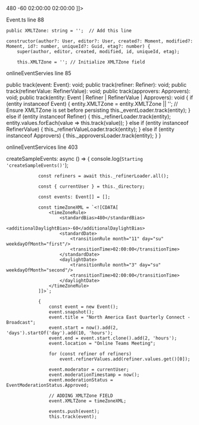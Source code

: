 
<field name="XMLTZone">
    <![CDATA[
        <timeZoneRule>
            <standardBias>480</standardBias>
            <additionalDaylightBias>-60</additionalDaylightBias>
            <standardDate>
                <transitionRule month="11" day="su" weekdayOfMonth="first"/>
                <transitionTime>02:00:00</transitionTime>
            </standardDate>
            <daylightDate>
                <transitionRule month="3" day="su" weekdayOfMonth="second"/>
                <transitionTime>02:00:00</transitionTime>
            </daylightDate>
        </timeZoneRule>
    ]]>
</field>

Event.ts line 88

    public XMLTZone: string = '';  // Add this line

    constructor(author?: User, editor?: User, created?: Moment, modified?: Moment, id?: number, uniqueId?: Guid, etag?: number) {
        super(author, editor, created, modified, id, uniqueId, etag);

        this.XMLTZone = ''; // Initialize XMLTZone field
onlineEventServies line 85 

public track(event: Event): void;
public track(refiner: Refiner): void;
public track(refinerValue: RefinerValue): void;
public track(approvers: Approvers): void;
public track(entity: Event | Refiner | RefinerValue | Approvers): void {
    if (entity instanceof Event) {
        entity.XMLTZone = entity.XMLTZone || '';  // Ensure XMLTZone is set before persisting
        this._eventLoader.track(entity);
    } else if (entity instanceof Refiner) {
        this._refinerLoader.track(entity);
        entity.values.forEach(value => this.track(value));
    } else if (entity instanceof RefinerValue) {
        this._refinerValueLoader.track(entity);
    } else if (entity instanceof Approvers) {
        this._approversLoader.track(entity);
    }
}

onlineEventServices line 403

 createSampleEvents: async () => {
                console.log(`Starting 'createSampleEvents()'`);

                const refiners = await this._refinerLoader.all();

                const { currentUser } = this._directory;

                const events: Event[] = [];

                const timeZoneXML = `<![CDATA[
                    <timeZoneRule>
                        <standardBias>480</standardBias>
                        <additionalDaylightBias>-60</additionalDaylightBias>
                        <standardDate>
                            <transitionRule month="11" day="su" weekdayOfMonth="first"/>
                            <transitionTime>02:00:00</transitionTime>
                        </standardDate>
                        <daylightDate>
                            <transitionRule month="3" day="su" weekdayOfMonth="second"/>
                            <transitionTime>02:00:00</transitionTime>
                        </daylightDate>
                    </timeZoneRule>
                ]]>`;

                {
                    const event = new Event();
                    event.snapshot();
                    event.title = "North America East Quarterly Connect - Broadcast";
                    event.start = now().add(2, 'days').startOf('day').add(10, 'hours');
                    event.end = event.start.clone().add(2, 'hours');
                    event.location = "Online Teams Meeting";

                    for (const refiner of refiners)
                        event.refinerValues.add(refiner.values.get()[0]);

                    event.moderator = currentUser;
                    event.moderationTimestamp = now();
                    event.moderationStatus = EventModerationStatus.Approved;

                    // ADDING XMLTZone FIELD
                    event.XMLTZone = timeZoneXML; 

                    events.push(event);
                    this.track(event);
                    
